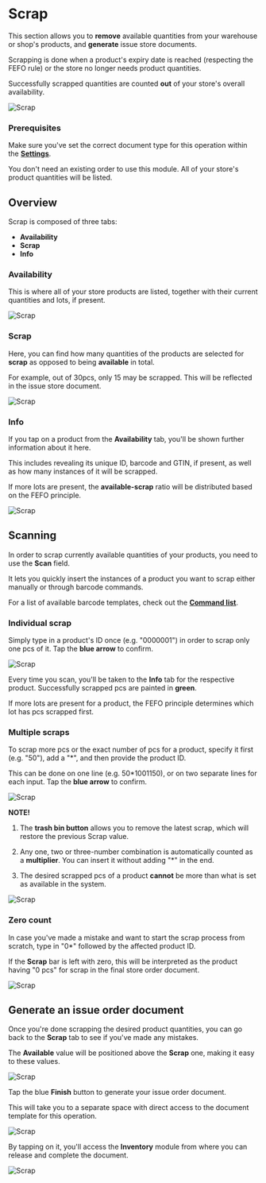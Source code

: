 # Scrap

This section allows you to **remove** available quantities from your warehouse or shop's products, and **generate** issue store documents.

Scrapping is done when a product's expiry date is reached (respecting the FEFO rule) or the store no longer needs product quantities.

Successfully scrapped quantities are counted **out** of your store's overall availability.

![Scrap](pictures/inv_con_scrap.png)

### Prerequisites 

Make sure you've set the correct document type for this operation within the **[Settings](settings.md)**.

You don't need an existing order to use this module. All of your store's product quantities will be listed.

## Overview

Scrap is composed of three tabs:

* **Availability**
* **Scrap**
* **Info**

### Availability

This is where all of your store products are listed, together with their current quantities and lots, if present.

![Scrap](pictures/inv_con_scrap_availability.png)

### Scrap

Here, you can find how many quantities of the products are selected for **scrap** as opposed to being **available** in total.

For example, out of 30pcs, only 15 may be scrapped. This will be reflected in the issue store document.

![Scrap](pictures/inv_con_scrap_scrap.png)

### Info

If you tap on a product from the **Availability** tab, you'll be shown further information about it here.

This includes revealing its unique ID, barcode and GTIN, if present, as well as how many instances of it will be scrapped.

If more lots are present, the **available-scrap** ratio will be distributed based on the FEFO principle.

![Scrap](pictures/inv_con_scrap_info.png)

## Scanning

In order to scrap currently available quantities of your products, you need to use the **Scan** field.

It lets you quickly insert the instances of a product you want to scrap either manually or through barcode commands.

For a list of available barcode templates, check out the **[Command list](command-list.md)**.

### Individual scrap

Simply type in a product's ID once (e.g. "0000001") in order to scrap only one pcs of it. Tap the **blue arrow** to confirm.

![Scrap](pictures/inv_con_scrap_individual.png)

Every time you scan, you'll be taken to the **Info** tab for the respective product. Successfully scrapped pcs are painted in **green**.

If more lots are present for a product, the FEFO principle determines which lot has pcs scrapped first.

### Multiple scraps

To scrap more pcs or the exact number of pcs for a product, specify it first (e.g. "50"), add a "*", and then provide the product ID.

This can be done on one line (e.g. 50*1001150), or on two separate lines for each input. Tap the **blue arrow** to confirm.

![Scrap](pictures/inv_con_scrap_multi.png)

**NOTE!**

1. The **trash bin button** allows you to remove the latest scrap, which will restore the previous Scrap value.

2. Any one, two or three-number combination is automatically counted as a **multiplier**. You can insert it without adding "*" in the end.

3. The desired scrapped pcs of a product **cannot** be more than what is set as available in the system.

![Scrap](pictures/inv_con_scrap_error.png)

### Zero count

In case you've made a mistake and want to start the scrap process from scratch, type in "0*" followed by the affected product ID.

If the **Scrap** bar is left with zero, this will be interpreted as the product having "0 pcs" for scrap in the final store order document.

![Scrap](pictures/inv_con_scrap_zero.png)

## Generate an issue order document

Once you're done scrapping the desired product quantities, you can go back to the **Scrap** tab to see if you've made any mistakes.

The **Available** value will be positioned above the **Scrap** one, making it easy to these values.

![Scrap](pictures/inv_con_scrap_finish.png)

Tap the blue **Finish** button to generate your issue order document.

This will take you to a separate space with direct access to the document template for this operation.

![Scrap](pictures/inv_con_scrap_doc.png)

By tapping on it, you'll access the **Inventory** module from where you can release and complete the document.

![Scrap](pictures/inv_con_scrap_documen.png)
